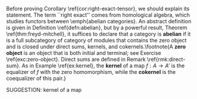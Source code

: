 Before proving Corollary \ref{cor:right-exact-tensor}, we should explain its statement. The term ``right exact'' comes from homological algebra, which studies functors between  \emph{abelian categories}. An abstract definition is given in Definition \ref{defn:abelian}, but by a powerful result, Theorem \ref{thm:freyd-mitchell}, it suffices to declare that a category is **abelian** if it is a full subcategory of category of modules that contains the zero object and is closed under direct sums, kernels, and cokernels.\footnote{A **zero object** is an object that is both initial and terminal; see Exercise \ref{exc:zero-object}. Direct sums are defined in Remark \ref{rmk:direct-sum}. As in Example \ref{ex:kernel}, the **kernel** of a map $f : A \to A'$ is the equalizer of $f$ with the zero homomorphism, while the **cokernel** is the coequalizer of this pair.}

SUGGESTION: kernel of a map